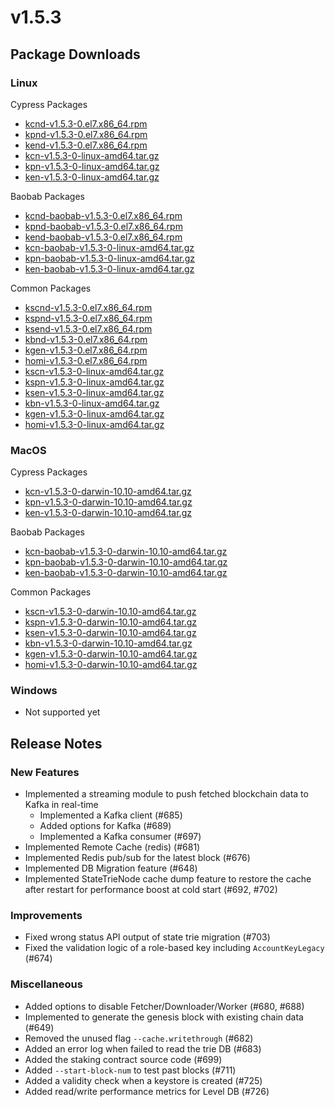 # v1.5.3

## Package Downloads <a href="#package-downloads" id="package-downloads"></a>

### Linux <a href="#linux" id="linux"></a>

Cypress Packages

* [kcnd-v1.5.3-0.el7.x86\_64.rpm](http://packages.klaytn.net/klaytn/v1.5.3/kcnd-v1.5.3-0.el7.x86\_64.rpm)
* [kpnd-v1.5.3-0.el7.x86\_64.rpm](http://packages.klaytn.net/klaytn/v1.5.3/kpnd-v1.5.3-0.el7.x86\_64.rpm)
* [kend-v1.5.3-0.el7.x86\_64.rpm](http://packages.klaytn.net/klaytn/v1.5.3/kend-v1.5.3-0.el7.x86\_64.rpm)
* [kcn-v1.5.3-0-linux-amd64.tar.gz](http://packages.klaytn.net/klaytn/v1.5.3/kcn-v1.5.3-0-linux-amd64.tar.gz)
* [kpn-v1.5.3-0-linux-amd64.tar.gz](http://packages.klaytn.net/klaytn/v1.5.3/kpn-v1.5.3-0-linux-amd64.tar.gz)
* [ken-v1.5.3-0-linux-amd64.tar.gz](http://packages.klaytn.net/klaytn/v1.5.3/ken-v1.5.3-0-linux-amd64.tar.gz)

Baobab Packages

* [kcnd-baobab-v1.5.3-0.el7.x86\_64.rpm](http://packages.klaytn.net/klaytn/v1.5.3/kcnd-baobab-v1.5.3-0.el7.x86\_64.rpm)
* [kpnd-baobab-v1.5.3-0.el7.x86\_64.rpm](http://packages.klaytn.net/klaytn/v1.5.3/kpnd-baobab-v1.5.3-0.el7.x86\_64.rpm)
* [kend-baobab-v1.5.3-0.el7.x86\_64.rpm](http://packages.klaytn.net/klaytn/v1.5.3/kend-baobab-v1.5.3-0.el7.x86\_64.rpm)
* [kcn-baobab-v1.5.3-0-linux-amd64.tar.gz](http://packages.klaytn.net/klaytn/v1.5.3/kcn-baobab-v1.5.3-0-linux-amd64.tar.gz)
* [kpn-baobab-v1.5.3-0-linux-amd64.tar.gz](http://packages.klaytn.net/klaytn/v1.5.3/kpn-baobab-v1.5.3-0-linux-amd64.tar.gz)
* [ken-baobab-v1.5.3-0-linux-amd64.tar.gz](http://packages.klaytn.net/klaytn/v1.5.3/ken-baobab-v1.5.3-0-linux-amd64.tar.gz)

Common Packages

* [kscnd-v1.5.3-0.el7.x86\_64.rpm](http://packages.klaytn.net/klaytn/v1.5.3/kscnd-v1.5.3-0.el7.x86\_64.rpm)
* [kspnd-v1.5.3-0.el7.x86\_64.rpm](http://packages.klaytn.net/klaytn/v1.5.3/kspnd-v1.5.3-0.el7.x86\_64.rpm)
* [ksend-v1.5.3-0.el7.x86\_64.rpm](http://packages.klaytn.net/klaytn/v1.5.3/ksend-v1.5.3-0.el7.x86\_64.rpm)
* [kbnd-v1.5.3-0.el7.x86\_64.rpm](http://packages.klaytn.net/klaytn/v1.5.3/kbnd-v1.5.3-0.el7.x86\_64.rpm)
* [kgen-v1.5.3-0.el7.x86\_64.rpm](http://packages.klaytn.net/klaytn/v1.5.3/kgen-v1.5.3-0.el7.x86\_64.rpm)
* [homi-v1.5.3-0.el7.x86\_64.rpm](http://packages.klaytn.net/klaytn/v1.5.3/homi-v1.5.3-0.el7.x86\_64.rpm)
* [kscn-v1.5.3-0-linux-amd64.tar.gz](http://packages.klaytn.net/klaytn/v1.5.3/kscn-v1.5.3-0-linux-amd64.tar.gz)
* [kspn-v1.5.3-0-linux-amd64.tar.gz](http://packages.klaytn.net/klaytn/v1.5.3/kspn-v1.5.3-0-linux-amd64.tar.gz)
* [ksen-v1.5.3-0-linux-amd64.tar.gz](http://packages.klaytn.net/klaytn/v1.5.3/ksen-v1.5.3-0-linux-amd64.tar.gz)
* [kbn-v1.5.3-0-linux-amd64.tar.gz](http://packages.klaytn.net/klaytn/v1.5.3/kbn-v1.5.3-0-linux-amd64.tar.gz)
* [kgen-v1.5.3-0-linux-amd64.tar.gz](http://packages.klaytn.net/klaytn/v1.5.3/kgen-v1.5.3-0-linux-amd64.tar.gz)
* [homi-v1.5.3-0-linux-amd64.tar.gz](http://packages.klaytn.net/klaytn/v1.5.3/homi-v1.5.3-0-linux-amd64.tar.gz)

### MacOS <a href="#macos" id="macos"></a>

Cypress Packages

* [kcn-v1.5.3-0-darwin-10.10-amd64.tar.gz](http://packages.klaytn.net/klaytn/v1.5.3/kcn-v1.5.3-0-darwin-10.10-amd64.tar.gz)
* [kpn-v1.5.3-0-darwin-10.10-amd64.tar.gz](http://packages.klaytn.net/klaytn/v1.5.3/kpn-v1.5.3-0-darwin-10.10-amd64.tar.gz)
* [ken-v1.5.3-0-darwin-10.10-amd64.tar.gz](http://packages.klaytn.net/klaytn/v1.5.3/ken-v1.5.3-0-darwin-10.10-amd64.tar.gz)

Baobab Packages

* [kcn-baobab-v1.5.3-0-darwin-10.10-amd64.tar.gz](http://packages.klaytn.net/klaytn/v1.5.3/kcn-baobab-v1.5.3-0-darwin-10.10-amd64.tar.gz)
* [kpn-baobab-v1.5.3-0-darwin-10.10-amd64.tar.gz](http://packages.klaytn.net/klaytn/v1.5.3/kpn-baobab-v1.5.3-0-darwin-10.10-amd64.tar.gz)
* [ken-baobab-v1.5.3-0-darwin-10.10-amd64.tar.gz](http://packages.klaytn.net/klaytn/v1.5.3/ken-baobab-v1.5.3-0-darwin-10.10-amd64.tar.gz)

Common Packages

* [kscn-v1.5.3-0-darwin-10.10-amd64.tar.gz](http://packages.klaytn.net/klaytn/v1.5.3/kscn-v1.5.3-0-darwin-10.10-amd64.tar.gz)
* [kspn-v1.5.3-0-darwin-10.10-amd64.tar.gz](http://packages.klaytn.net/klaytn/v1.5.3/kspn-v1.5.3-0-darwin-10.10-amd64.tar.gz)
* [ksen-v1.5.3-0-darwin-10.10-amd64.tar.gz](http://packages.klaytn.net/klaytn/v1.5.3/ksen-v1.5.3-0-darwin-10.10-amd64.tar.gz)
* [kbn-v1.5.3-0-darwin-10.10-amd64.tar.gz](http://packages.klaytn.net/klaytn/v1.5.3/kbn-v1.5.3-0-darwin-10.10-amd64.tar.gz)
* [kgen-v1.5.3-0-darwin-10.10-amd64.tar.gz](http://packages.klaytn.net/klaytn/v1.5.3/kgen-v1.5.3-0-darwin-10.10-amd64.tar.gz)
* [homi-v1.5.3-0-darwin-10.10-amd64.tar.gz](http://packages.klaytn.net/klaytn/v1.5.3/homi-v1.5.3-0-darwin-10.10-amd64.tar.gz)

### Windows <a href="#windows" id="windows"></a>

* Not supported yet

## Release Notes <a href="#release-notes" id="release-notes"></a>

### New Features

* Implemented a streaming module to push fetched blockchain data to Kafka in real-time
  * Implemented a Kafka client (#685)
  * Added options for Kafka (#689)
  * Implemented a Kafka consumer (#697)
* Implemented Remote Cache (redis) (#681)
* Implemented Redis pub/sub for the latest block (#676)
* Implemented DB Migration feature (#648)
* Implemented StateTrieNode cache dump feature to restore the cache after restart for performance boost at cold start (#692, #702)

### Improvements

* Fixed wrong status API output of state trie migration (#703)
* Fixed the validation logic of a role-based key including `AccountKeyLegacy` (#674)

### Miscellaneous

* Added options to disable Fetcher/Downloader/Worker (#680, #688)
* Implemented to generate the genesis block with existing chain data (#649)
* Removed the unused flag `--cache.writethrough` (#682)
* Added an error log when failed to read the trie DB (#683)
* Added the staking contract source code (#699)
* Added `--start-block-num` to test past blocks (#711)
* Added a validity check when a keystore is created (#725)
* Added read/write performance metrics for Level DB (#726)
